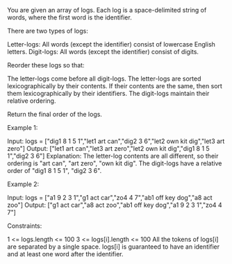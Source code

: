 You are given an array of logs. Each log is a space-delimited string of
words, where the first word is the identifier.

There are two types of logs:


Letter-logs: All words (except the identifier) consist of lowercase English
letters.
Digit-logs: All words (except the identifier) consist of digits.


Reorder these logs so that:


The letter-logs come before all digit-logs.
The letter-logs are sorted lexicographically by their contents. If their
contents are the same, then sort them lexicographically by their
identifiers.
The digit-logs maintain their relative ordering.


Return the final order of the logs.


Example 1:


Input: logs = ["dig1 8 1 5 1","let1 art can","dig2 3 6","let2 own kit
dig","let3 art zero"]
Output: ["let1 art can","let3 art zero","let2 own kit dig","dig1 8 1 5
1","dig2 3 6"]
Explanation:
The letter-log contents are all different, so their ordering is "art can",
"art zero", "own kit dig".
The digit-logs have a relative order of "dig1 8 1 5 1", "dig2 3 6".


Example 2:


Input: logs = ["a1 9 2 3 1","g1 act car","zo4 4 7","ab1 off key dog","a8 act
zoo"]
Output: ["g1 act car","a8 act zoo","ab1 off key dog","a1 9 2 3 1","zo4 4
7"]



Constraints:


1 <= logs.length <= 100
3 <= logs[i].length <= 100
All the tokens of logs[i] are separated by a single space.
logs[i] is guaranteed to have an identifier and at least one word after the
identifier.




